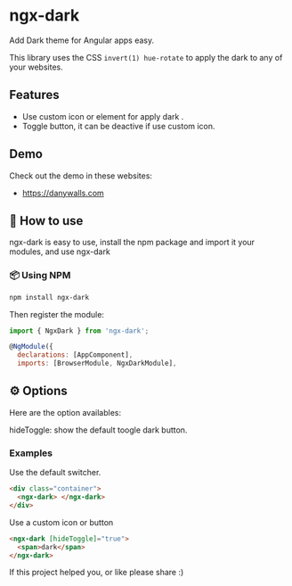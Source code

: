 # ngx-dark

Add Dark theme for Angular apps easy.

This library uses the CSS `invert(1) hue-rotate` to apply the dark to any of your websites.

## Features

- Use custom icon or element for apply dark .
- Toggle button, it can be deactive if use custom icon.

## Demo

Check out the demo in these websites:

- https://danywalls.com

## 📖 How to use

ngx-dark is easy to use, install the npm package and import it your modules, and use ngx-dark

### 📦 Using NPM

```sh
npm install ngx-dark
```

Then register the module:

```javascript
import { NgxDark } from 'ngx-dark';

@NgModule({
  declarations: [AppComponent],
  imports: [BrowserModule, NgxDarkModule],
```

## ⚙️ Options

Here are the option availables:

hideToggle: show the default toogle dark button.

### Examples

Use the default switcher.

```html
<div class="container">
  <ngx-dark> </ngx-dark>
</div>
```

Use a custom icon or button

```html
<ngx-dark [hideToggle]="true">
  <span>dark</span>
</ngx-dark>
```

If this project helped you, or like please share :)
